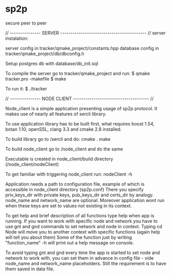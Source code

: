 sp2p
====

secure peer to peer


// --------------- SERVER ------------------------------------------ //
server instalation:

server config in tracker/qmake_project/constants.hpp
database config in tracker/qmake_project/db/dbconfig.h

Setup postgres db with database/db_init.sql

To compile the server go to tracker/qmake_project and run:
$ qmake tracker.pro -makefile
$ make

To run it:
$ ./tracker

// --------------- NODE CLIENT ------------------------------------- // 

Node_client is a simple application presenting usage of sp2p protocol. 
It makes use of nearly all features of sercli library.

To use application library has to be built first, what requires 
boost 1.54, botan 1.10, openSSL, clang 3.3 and cmake 2.8 installed.

To build library go to /sercli and do:
cmake .
make

To build node_client go to /node_client and do the same

Executable is created in node_client/build directory (/node_client/nodeClient)

To get familiar with triggering node_client run:
nodeClient -h

Application needs a path to configuration file, example of which is
accessible in node_client directory (sp2p.conf)
There you specify priv_keys_dir with private keys, pub_keys_dir and certs_dir by analogy.
node_name and network_name are optional. Moreover application wont run when these keys are set 
to values not existing in its context.

To get help and brief description of all functions type help when app is running.
If you want to work with specific node and network you have to use gnt and gnd 
commands to set network and node in context. Typing cd Node will move you to 
another context with specific functions (again help will tell you about them)
Some of the function just by writing "function_name" -h will print out a help message
on console.

To avoid typing gnt and gnd every time the app is started to set node and 
network to work with, you can set them in advance in config file - vide node_name and
network_name placeholders. Still the requirement is to have them saved in data file.



